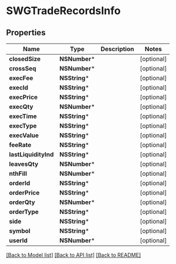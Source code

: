# SWGTradeRecordsInfo

## Properties
Name | Type | Description | Notes
------------ | ------------- | ------------- | -------------
**closedSize** | **NSNumber*** |  | [optional] 
**crossSeq** | **NSNumber*** |  | [optional] 
**execFee** | **NSString*** |  | [optional] 
**execId** | **NSString*** |  | [optional] 
**execPrice** | **NSString*** |  | [optional] 
**execQty** | **NSNumber*** |  | [optional] 
**execTime** | **NSString*** |  | [optional] 
**execType** | **NSString*** |  | [optional] 
**execValue** | **NSString*** |  | [optional] 
**feeRate** | **NSString*** |  | [optional] 
**lastLiquidityInd** | **NSString*** |  | [optional] 
**leavesQty** | **NSNumber*** |  | [optional] 
**nthFill** | **NSNumber*** |  | [optional] 
**orderId** | **NSString*** |  | [optional] 
**orderPrice** | **NSString*** |  | [optional] 
**orderQty** | **NSNumber*** |  | [optional] 
**orderType** | **NSString*** |  | [optional] 
**side** | **NSString*** |  | [optional] 
**symbol** | **NSString*** |  | [optional] 
**userId** | **NSNumber*** |  | [optional] 

[[Back to Model list]](../README.md#documentation-for-models) [[Back to API list]](../README.md#documentation-for-api-endpoints) [[Back to README]](../README.md)


